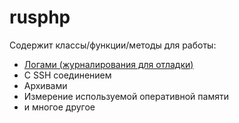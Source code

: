 # rusphp

Содержит классы/функции/методы для работы:

* [Логами (журналирования для отладки)](docs/logging.md)
* C SSH соединением
* Архивами
* Измерение используемой оперативной памяти
* и многое другое

